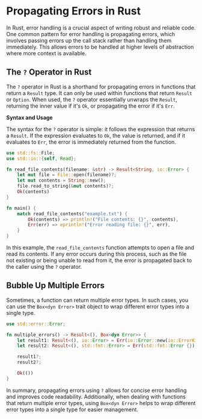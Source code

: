 # Propagating Errors in Rust

In Rust, error handling is a crucial aspect of writing robust and reliable code. One common pattern for error handling is propagating errors, which involves passing errors up the call stack rather than handling them immediately. This allows errors to be handled at higher levels of abstraction where more context is available.

## The `?` Operator in Rust

The `?` operator in Rust is a shorthand for propagating errors in functions that return a `Result` type. It can only be used within functions that return `Result` or `Option`. When used, the `?` operator essentially unwraps the `Result`, returning the inner value if it's `Ok`, or propagating the error if it's `Err`.

**Syntax and Usage**

The syntax for the `?` operator is simple: it follows the expression that returns a `Result`. If the expression evaluates to `Ok`, the value is returned, and if it evaluates to `Err`, the error is immediately returned from the function.

```rust
use std::fs::File;
use std::io::{self, Read};

fn read_file_contents(filename: &str) -> Result<String, io::Error> {
    let mut file = File::open(filename)?;
    let mut contents = String::new();
    file.read_to_string(&mut contents)?;
    Ok(contents)
}

fn main() {
    match read_file_contents("example.txt") {
        Ok(contents) => println!("File contents: {}", contents),
        Err(err) => eprintln!("Error reading file: {}", err),
    }
}
```

In this example, the `read_file_contents` function attempts to open a file and read its contents. If any error occurs during this process, such as the file not existing or being unable to read from it, the error is propagated back to the caller using the `?` operator.

## Bubble Up Multiple Errors

Sometimes, a function can return multiple error types. In such cases, you can use the `Box<dyn Error>` trait object to wrap different error types into a single type.

```rust
use std::error::Error;

fn multiple_errors() -> Result<(), Box<dyn Error>> {
    let result1: Result<(), io::Error> = Err(io::Error::new(io::ErrorKind::Other, "Error 1"));
    let result2: Result<(), std::fmt::Error> = Err(std::fmt::Error {});

    result1?;
    result2?;

    Ok(())
}
```

In summary, propagating errors using `?` allows for concise error handling and improves code readability. Additionally, when dealing with functions that return multiple error types, using `Box<dyn Error>` helps to wrap different error types into a single type for easier management.